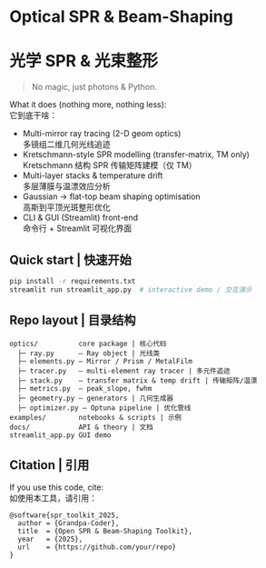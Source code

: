 # Optical SPR & Beam-Shaping
# 光学 SPR & 光束整形

> No magic, just photons & Python.  


What it does (nothing more, nothing less):  
它到底干啥：

* Multi-mirror ray tracing (2-D geom optics)  
  多镜组二维几何光线追迹
* Kretschmann-style SPR modelling (transfer-matrix, TM only)  
  Kretschmann 结构 SPR 传输矩阵建模（仅 TM）
* Multi-layer stacks & temperature drift  
  多层薄膜与温漂效应分析
* Gaussian → flat-top beam shaping optimisation  
  高斯到平顶光斑整形优化
* CLI & GUI (Streamlit) front-end  
  命令行 + Streamlit 可视化界面

## Quick start  |  快速开始
```bash
pip install -r requirements.txt
streamlit run streamlit_app.py  # interactive demo / 交互演示
```

## Repo layout  |  目录结构
```
optics/          core package | 核心代码
  ├─ ray.py      – Ray object | 光线类
  ├─ elements.py – Mirror / Prism / MetalFilm
  ├─ tracer.py   – multi-element ray tracer | 多元件追迹
  ├─ stack.py    – transfer matrix & temp drift | 传输矩阵/温漂
  ├─ metrics.py  – peak_slope, fwhm
  ├─ geometry.py – generators | 几何生成器
  ├─ optimizer.py – Optuna pipeline | 优化管线
examples/        notebooks & scripts | 示例
docs/            API & theory | 文档
streamlit_app.py GUI demo
```

## Citation  |  引用
If you use this code, cite:  
如使用本工具，请引用：

```
@software{spr_toolkit_2025,
  author = {Grandpa-Coder},
  title  = {Open SPR & Beam-Shaping Toolkit},
  year   = {2025},
  url    = {https://github.com/your/repo}
}
``` 
